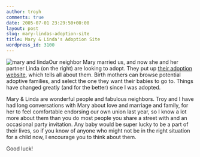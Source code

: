 ```yaml
---
author: troyh
comments: true
date: 2005-07-01 23:29:50+00:00
layout: post
slug: mary-lindas-adoption-site
title: Mary & Linda's Adoption Site
wordpress_id: 3100
---
```


![mary and linda](http://troyandgay.com/pix/maryandlinda.jpg)Our neighbor Mary married us, and now she and her partner Linda (on the right) are looking to adopt.  They put up [their adoption website](http://home.earthlink.net/~marinmartinez/), which tells all about them. Birth mothers can browse potential adoptive families, and select the one they want their babies to go to.  Things have changed greatly (and for the better) since I was adopted.

Mary & Linda are wonderful people and fabulous neighbors.  Troy and I have had long conversations with Mary about love and marriage and family, for her to feel comfortable endorsing our own union last year, so I know a lot more about them than you do most people you share a street with and an occasional party invitation.  Any baby would be super lucky to be a part of their lives, so if you know of anyone who might not be in the right situation for a child now, I encourage you to think about them.

Good luck!
